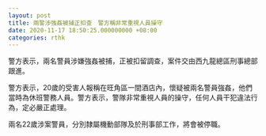 ```yaml
---
layout: post
title: 兩警涉強姦被捕正扣查　警方稱非常重視人員操守
date: 2020-11-17 18:50:25.000000000 +08:00
categories: rthk
---
```


警方表示，兩名警員涉嫌強姦被捕，正被扣留調查，案件交由西九龍總區刑事總部跟進。

警方表示，20歲的受害人報稱在旺角區一間酒店內，懷疑被兩名警員強姦，他們當時為休班警務人員。警方表示，警隊非常重視人員的操守，任何人員干犯違法行為，定必嚴正處理。

兩名22歲涉案警員，分別隸屬機動部隊及於刑事部工作，將會被停職。
